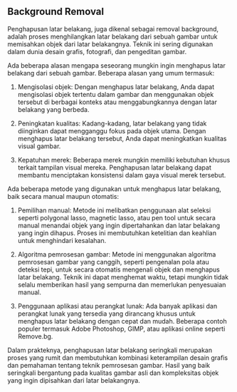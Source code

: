 ## Background Removal

Penghapusan latar belakang, juga dikenal sebagai removal background, adalah proses menghilangkan latar belakang dari sebuah gambar untuk memisahkan objek dari latar belakangnya. Teknik ini sering digunakan dalam dunia desain grafis, fotografi, dan pengeditan gambar.

Ada beberapa alasan mengapa seseorang mungkin ingin menghapus latar belakang dari sebuah gambar. Beberapa alasan yang umum termasuk:

1. Mengisolasi objek: Dengan menghapus latar belakang, Anda dapat mengisolasi objek tertentu dalam gambar dan menggunakan objek tersebut di berbagai konteks atau menggabungkannya dengan latar belakang yang berbeda.

2. Peningkatan kualitas: Kadang-kadang, latar belakang yang tidak diinginkan dapat mengganggu fokus pada objek utama. Dengan menghapus latar belakang tersebut, Anda dapat meningkatkan kualitas visual gambar.

3. Kepatuhan merek: Beberapa merek mungkin memiliki kebutuhan khusus terkait tampilan visual mereka. Penghapusan latar belakang dapat membantu menciptakan konsistensi dalam gaya visual merek tersebut.

Ada beberapa metode yang digunakan untuk menghapus latar belakang, baik secara manual maupun otomatis:

1. Pemilihan manual: Metode ini melibatkan penggunaan alat seleksi seperti polygonal lasso, magnetic lasso, atau pen tool untuk secara manual menandai objek yang ingin dipertahankan dan latar belakang yang ingin dihapus. Proses ini membutuhkan ketelitian dan keahlian untuk menghindari kesalahan.

2. Algoritma pemrosesan gambar: Metode ini menggunakan algoritma pemrosesan gambar yang canggih, seperti pengenalan pola atau deteksi tepi, untuk secara otomatis mengenali objek dan menghapus latar belakang. Teknik ini dapat menghemat waktu, tetapi mungkin tidak selalu memberikan hasil yang sempurna dan memerlukan penyesuaian manual.

3. Penggunaan aplikasi atau perangkat lunak: Ada banyak aplikasi dan perangkat lunak yang tersedia yang dirancang khusus untuk menghapus latar belakang dengan cepat dan mudah. Beberapa contoh populer termasuk Adobe Photoshop, GIMP, atau aplikasi online seperti Remove.bg.

Dalam prakteknya, penghapusan latar belakang seringkali merupakan proses yang rumit dan membutuhkan kombinasi keterampilan desain grafis dan pemahaman tentang teknik pemrosesan gambar. Hasil yang baik seringkali bergantung pada kualitas gambar asli dan kompleksitas objek yang ingin dipisahkan dari latar belakangnya.

